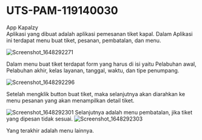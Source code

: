 # UTS-PAM-119140030
App Kapalzy </br>
Aplikasi yang dibuat adalah aplikasi pemesanan tiket kapal. Dalam Aplikasi ini terdapat menu buat tiket, pesanan, pembatalan, dan menu. 

![Screenshot_1648292271](https://user-images.githubusercontent.com/82927821/160236790-ef180bf2-fb94-4b99-8bdf-2282a55ac83b.png)

 
Dalam menu buat tiket terdapat form yang harus di isi yaitu Pelabuhan awal, Pelabuhan akhir, kelas layanan, tanggal, waktu, dan tipe penumpang. 

![Screenshot_1648292296](https://user-images.githubusercontent.com/82927821/160236795-3e214a17-062a-475b-b101-6a8d4c0abfee.png)

 

Setelah mengklik button buat tiket, maka selanjutnya akan diarahkan ke menu pesanan yang akan menampilkan detail tiket. 

![Screenshot_1648292301](https://user-images.githubusercontent.com/82927821/160236799-cf53dd32-a502-459e-8ae5-cf3d19b0ebd2.png)
Selanjutnya adalah menu pembatalan, jika tiket yang dipesan tidak sesuai.
![Screenshot_1648292303](https://user-images.githubusercontent.com/82927821/160236811-eb07e4db-088f-4b1d-8e8f-c793e6b76e65.png)
 
Yang terakhir adalah menu lainnya.

